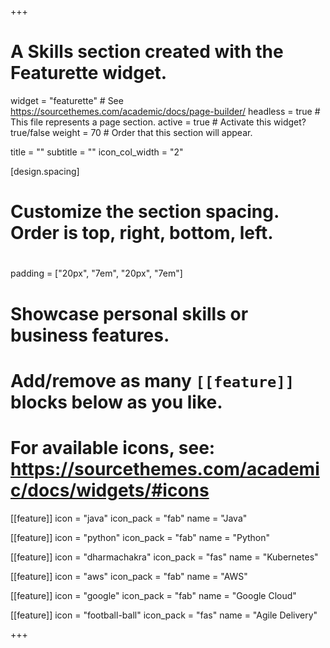 +++
# A Skills section created with the Featurette widget.
widget = "featurette"  # See https://sourcethemes.com/academic/docs/page-builder/
headless = true  # This file represents a page section.
active = true  # Activate this widget? true/false
weight = 70  # Order that this section will appear.

title = ""
subtitle = ""
icon_col_width = "2"


[design.spacing]
  # Customize the section spacing. Order is top, right, bottom, left.
# <!--  padding = ["0", "200px", "20px", "280px"]-->
  padding = ["20px", "7em", "20px", "7em"]


# Showcase personal skills or business features.
# 
# Add/remove as many `[[feature]]` blocks below as you like.
# 
# For available icons, see: https://sourcethemes.com/academic/docs/widgets/#icons

[[feature]]
  icon = "java"
  icon_pack = "fab"
  name = "Java"
  
[[feature]]
  icon = "python"
  icon_pack = "fab"
  name = "Python" 

[[feature]]
  icon = "dharmachakra"
  icon_pack = "fas"
  name = "Kubernetes"
  
[[feature]]
  icon = "aws"
  icon_pack = "fab"
  name = "AWS"

[[feature]]
  icon = "google"
  icon_pack = "fab"
  name = "Google Cloud"

[[feature]]
  icon = "football-ball"
  icon_pack = "fas"
  name = "Agile Delivery"
  

+++

